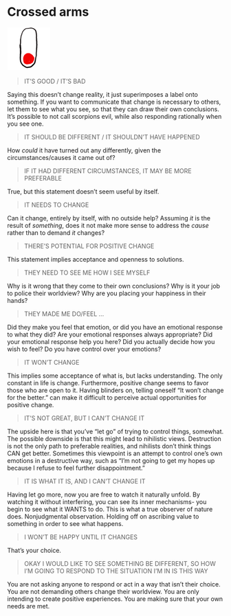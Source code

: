 # Crossed arms


<img src="./stopped.gif" alt="drawing" style="width:100px;"/>
<br>

> IT’S GOOD / IT’S BAD

Saying this doesn’t change reality, it just superimposes a label onto something. If you want to communicate that change is necessary to others, let them to see what you see, so that they can draw their own conclusions. It’s possible to not call scorpions evil, while also responding rationally when you see one.

> IT SHOULD BE DIFFERENT / IT SHOULDN’T HAVE HAPPENED

How *could* it have turned out any differently, given the circumstances/causes it came out of?

> IF IT HAD DIFFERENT CIRCUMSTANCES, IT MAY BE MORE PREFERABLE

True, but this statement doesn’t seem useful by itself.

> IT NEEDS TO CHANGE

Can it change, entirely by itself, with no outside help? Assuming *it* is the result of *something*, does it not make more sense to address the *cause* rather than to demand *it* changes?

> THERE’S POTENTIAL FOR POSITIVE CHANGE

This statement implies acceptance and openness to solutions.

> THEY NEED TO SEE ME HOW I SEE MYSELF

Why is it wrong that they come to their own conclusions? Why is it your job to police their worldview? Why are you placing your happiness in their hands?

> THEY MADE ME DO/FEEL …

Did they make you feel that emotion, or did you have an emotional response to what they did? Are your emotional responses always appropriate? Did your emotional response help you here? Did you actually decide how you wish to feel? Do you have control over your emotions?

> IT WON’T CHANGE

This implies some acceptance of what is, but lacks understanding. The only constant in life is change. Furthermore, positive change seems to favor those who are open to it. Having blinders on, telling oneself “It won’t change for the better.” can make it difficult to perceive actual opportunities for positive change.

> IT’S NOT GREAT, BUT I CAN’T CHANGE IT

The upside here is that you’ve “let go” of trying to control things, somewhat. The possible downside is that this might lead to nihilistic views. Destruction is not the only path to preferable realities, and nihilists don’t think things CAN get better. Sometimes this viewpoint is an attempt to control one’s own emotions in a destructive way, such as “I’m not going to get my hopes up because I refuse to feel further disappointment.”

> IT IS WHAT IT IS, AND I CAN’T CHANGE IT

Having let go more, now you are free to watch it naturally unfold. By watching it without interfering, you can see its inner mechanisms- you begin to see what it WANTS to do. This is what a true observer of nature does. Nonjudgmental observation. Holding off on ascribing value to something in order to see what happens.

> I WON’T BE HAPPY UNTIL IT CHANGES

That’s your choice.

> OKAY I WOULD LIKE TO SEE SOMETHING BE DIFFERENT, SO HOW I’M GOING TO RESPOND TO THE SITUATION I’M IN IS THIS WAY

You are not asking anyone to respond or act in a way that isn’t their choice. You are not demanding others change their worldview. You are only intending to create positive experiences. You are making sure that your own needs are met.

